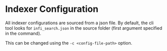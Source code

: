 # Indexer Configuration

All indexer configurations are sourced from a json file. By default, the cli tool looks for `infi_search.json` in the source folder (first argument specified in the command).

This can be changed using the `-c <config-file-path>` option.
